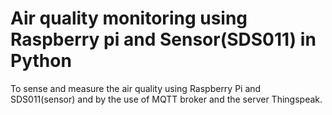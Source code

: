# Air quality monitoring using Raspberry pi and Sensor(SDS011) in Python

To sense and measure the air quality using Raspberry Pi and SDS011(sensor) and by the use of MQTT broker and the server Thingspeak.
